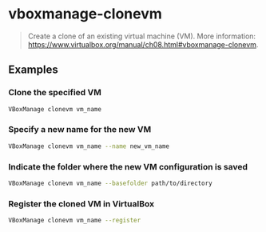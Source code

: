 # vboxmanage-clonevm

> Create a clone of an existing virtual machine (VM). More information: <https://www.virtualbox.org/manual/ch08.html#vboxmanage-clonevm>.

## Examples

### Clone the specified VM

```bash
VBoxManage clonevm vm_name
```

### Specify a new name for the new VM

```bash
VBoxManage clonevm vm_name --name new_vm_name
```

### Indicate the folder where the new VM configuration is saved

```bash
VBoxManage clonevm vm_name --basefolder path/to/directory
```

### Register the cloned VM in VirtualBox

```bash
VBoxManage clonevm vm_name --register
```
